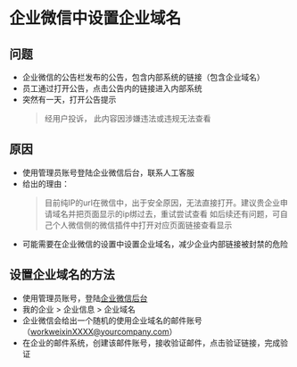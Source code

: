# 企业微信中设置企业域名

## 问题
* 企业微信的公告栏发布的公告，包含内部系统的链接（包含企业域名）
* 员工通过打开公告，点击公告内的链接进入内部系统
* 突然有一天，打开公告提示
  > 经用户投诉，
  > 此内容因涉嫌违法或违规无法查看

## 原因
* 使用管理员账号登陆企业微信后台，联系人工客服
* 给出的理由：
  > 目前纯IP的url在微信中，出于安全原因，无法直接打开。建议贵企业申请域名并把页面显示的ip绑过去，重试尝试查看
    如后续还有问题，可自己个人微信侧的微信插件中打开对应页面链接查看显示
* 可能需要在企业微信的设置中设置企业域名，减少企业内部链接被封禁的危险

## 设置企业域名的方法
* 使用管理员账号，登陆[企业微信后台](https://work.weixin.qq.com/)
* 我的企业 > 企业信息 > 企业域名
* 企业微信会给出一个随机的使用企业域名的邮件账号（workweixinXXXX@yourcompany.com）
* 在企业的邮件系统，创建该邮件账号，接收验证邮件，点击验证链接，完成验证


